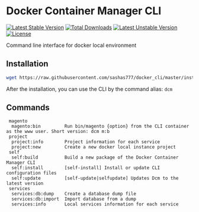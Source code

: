 # Docker Container Manager CLI
[![Latest Stable Version](https://poser.pugx.org/thesgroup/docker-container-manager/v)](//packagist.org/packages/thesgroup/docker-container-manager) [![Total Downloads](https://poser.pugx.org/thesgroup/docker-container-manager/downloads)](//packagist.org/packages/thesgroup/docker-container-manager) [![Latest Unstable Version](https://poser.pugx.org/thesgroup/docker-container-manager/v/unstable)](//packagist.org/packages/thesgroup/docker-container-manager) [![License](https://poser.pugx.org/thesgroup/docker-container-manager/license)](//packagist.org/packages/thesgroup/docker-container-manager)

Command line interface for docker local environment

## Installation
```bash
wget https://raw.githubusercontent.com/sashas777/docker_cli/master/install/installer -O - -q | php --
```
After the installation, you can use the CLI by the command alias: `dcm` 

## Commands
```
 magento
  magento:bin         Run bin/magento {option} from the CLI container as the www user. Short version: dcm m:b
 project
  project:info        Project information for each service
  project:new         Create a new docker local instance project
 self
  self:build          Build a new package of the Docker Container Manager CLI
  self:install        [self-install] Install or update CLI configuration files
  self:update         [self-update|selfupdate] Updates Dcm to the latest version
 services
  services:db:dump    Create a database dump file
  services:db:import  Import database from a dump
  services:info       Local services information for each service
```